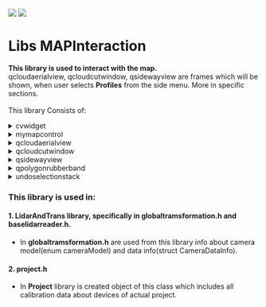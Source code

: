 <!-- PROJECT LOGO -->
<br />
<div align="left">
<img src="https://github.com/dekdekan/lidaretto-desktop/blob/completeRefactor_change_cuts/README_images/logo_black.svg#gh-light-mode-only">
<img src="https://github.com/dekdekan/lidaretto-desktop/blob/completeRefactor_change_cuts/README_images/logo_white.svg#gh-dark-mode-only">
</div>
  <h1 align="left">Libs MAPInteraction</h1>

**This library is used to interact with the map.**<br />
qcloudaerialview, qcloudcutwindow, qsidewayview are frames which will be shown, when user selects **Profiles** from the side menu. More in specific sections. <br /><br />
This library Consists of:

<!-- //////////////////////////////////////////////////////////////////////////////////////////////////////////////////////////////////////////////////////// -->

<details><summary>cvwidget</summary>
<p>

### cvwidget is widget class where defined image is rendered.
There is included QT class QOpenGLWidget: <a href="https://doc.qt.io/qt-6/qopenglwidget.html">Show documentation</a>, thanks to which we can display OpenGL graphics.
  
#### Getting Started
1. When you want to use this widget somewhere, first of all you have to add widget with class **CQtOpenCVViewerGl** to .ui file.
  
2. Then you just call only function **showImage** on this widget, and defined image in widget will be rendered, also on resizing. If image shows properly this funtcion **return true**, else **return false**. Function **showImage**:
```js
bool CQtOpenCVViewerGl::showImage(const cv::Mat& image)
```
3. If you want to get position on image, where user clicked:  (parameter widgetpos is position of widget from global)
 ```js
QPoint CQtOpenCVViewerGl::getImageClickPos(QPoint widgetpos)
``` 
4. If you want to get position of point, which should be at the same position on image, when widget is resized:
 ```js
QPoint CQtOpenCVViewerGl::getImagePosToWidgetPos(QPoint imagepos)
``` 
</p>
</details>

<!-- //////////////////////////////////////////////////////////////////////////////////////////////////////////////////////////////////////////////////////// -->

<details><summary>mymapcontrol</summary>
<p>

### cvwidget is widget class where defined image is rendered.
There is included QT class QOpenGLWidget: <a href="https://doc.qt.io/qt-6/qopenglwidget.html">Show documentation</a>, thanks to which we can display OpenGL graphics.
  
#### Getting Started
- When you want to use this widget somewhere, first of all you have to add OpenGL widget with class CQtOpenCVViewerGl to .ui file.
- Defined image in widget will be rendered, also on resizing, when you will just call on widget this function:

- Then you just call only function showImage(const cv::Mat& image) on this widget, and defined image in widget will be rendered, also on resizing.
- If you want to get position on image, where was clicked, call function getImageClickPos(QPoint widgetpos).

</p>
</details>

<!-- //////////////////////////////////////////////////////////////////////////////////////////////////////////////////////////////////////////////////////// -->

<details><summary>qcloudaerialview</summary>
<p>

### Is frame class which projects cloud points into one coordination plane. Specifically to the plane XY(aerial).</br>
This class also takes care of the interaction during measurement(in this frame) or selection cutting line(emits to each projection frame except ZX-side way).
  
#### Getting Started
1. When you want to use this view somewhere, first of all you have to add frame with class **QCloudAerialView** to .ui file.

2. To show this view with painted cloud points, call **addAndShowCloud** on this frame:
  
    - `inputcloud` - the entire cloud that generated the backend for display
    - `llp1` - right centered point of cut(on right side of trajectory)
    - `llc1` - centered point of cut, defined by user
    - `llp2` - left centered point of cut(on left side of trajectory)
    - `cutwidth` - distance from cut
    - `newusedZones` - zones which are used

```js
void QCloudAerialView::addAndShowCloud(cloudViz inputcloud,pcl::PointXYZRGB llp1,pcl::PointXYZRGB llc1,pcl::PointXYZRGB llp2,double cutwidth,std::map<int, bool> newusedZones)
```

3. If you want to set colorization pallete, call **setColorizationPallete** on this frame:</br>
  types of palletes</br>
                    - `QCloudAerialView::intenzity`</br>
                    - `QCloudAerialView::zone`</br>
                    - `QCloudAerialView::elevation`
```js
void setColorizationPallete(ColorPalette palette)
```

4. If you want to set mouse mode, call **setMouseMode** on this frame:</br>
  types of mouse mode</br>
                    - `Dragging`- To move with the content in the frame</br>
                    - `Measuring`- To enable measuring in this frame</br>
                    - `sideWayPicker`- to select cutting line
```js
void setMouseMode(MouseMode newmode)
```

5. To get mouse mode, call **getMouseMode** on this frame:</br>
```js
MouseMode getMouseMode()
```

6. To set parameters and enable cutting line painting, call **setSidewayCutParams** on this frame:
  
    - `cx` - X position of center
    - `cy` - Y position of center
    - `rx` - direction vector
    - `ry` - direction vector


```js
void setSidewayCutParams(double cx,double cy,double rx,double ry)
```

7. To hide cutting line, call on this frame function:
```js
void hideSidewayCut()
```

8. To set visual parameters of this frame, call **setVisualParams** on this frame:
  
    - `PiZoom` - actual zoom in frame
    - `PiXoff` - X position of image center(recalculates when user moves or zooms in/out)
    - `PiYoff` - Y position of image center(recalculates when user moves or zooms in/out)

```js
void setVisualParams(double PiZoom,double PiXoff,double PiYoff)
```

9. To get visual parameters of this frame, call **getVisualParams** on this frame:
  
    - `PiZoom` - actual zoom in frame
    - `PiXoff` - X position of image center(recalculates when user moves or zooms in/out)
    - `PiYoff` - Y position of image center(recalculates when user moves or zooms in/out)

```js
void getVisualParams(double &PiZoom,double &PiXoff,double &PiYoff)
```

10. To set RTKPoints, call **setRtkPoints** on this frame:
-
    - `newPoints` - new RTK points
    - `lc1` - centered point of cut, defined by user
    - `lp1` - right centered point of cut(on right side of trajectory)
    - `lp2` - left centered point of cut(on left side of trajectory)
    - `widthd` - distance from cut
    - 
```js
void setRtkPoints( std::shared_ptr<std::vector<RtkPoint>> newPoints, pcl::PointXYZRGB lc1, pcl::PointXYZRGB lp1, pcl::PointXYZRGB lp2, double widthd)
```

- Or only:
  
    - `newPoints` - new RTK points
    - `widthd` - distance from cut
```js
void setRtkPoints( std::shared_ptr<std::vector<RtkPoint>> newPoints,double widthd)
```

11. To set used zones, call **setUsedZones** on this frame:

```js
void setUsedZones(std::map<int, bool> newusedZones)
```

</p>
</details>

  
<!-- //////////////////////////////////////////////////////////////////////////////////////////////////////////////////////////////////////////////////////// -->
  
<details><summary>qcloudcutwindow</summary>
<p>

### Is frame class which projects cloud points into one coordination plane. Specifically to plane ZX(cloud cut).</br>
This class also takes care of the interaction during measurement(in this frame) or selection cutting line(emits to each projection frame except ZX-side way).
  
#### Getting Started
1. When you want to use this view somewhere, first of all you have to add frame with class **qcloudcutwindow** to .ui file.

2. To show this view with painted cloud points, call **addAndShowCut** on this frame:
  
    - `inputcloud` - the entire cloud that generated the backend for display
    - `llp1` - right centered point of cut(on right side of trajectory)
    - `llc1` - centered point of cut, defined by user
    - `llp2` - left centered point of cut(on left side of trajectory)
    - `cutwidth` - distance from cut
    - `newusedZones` - zones which are used

```js
void addAndShowCut(cloudViz inputcloud,pcl::PointXYZRGB lp1,pcl::PointXYZRGB lc1,pcl::PointXYZRGB lp2,double cutwidth,std::map<int, bool> newusedZones);
```

3. To set parameters and enable cutting line painting, call **setSidewayCutParams** on this frame:
  
    - `cx` - X position of center
    - `cy` - Y position of center

```js
void setSidewayCutParams(double cx,double cy)
```

4. To get distance of two points, selected by user in Measuring mode, call **getDists** on this frame:
  
    - `x` - distance in x axis
    - `y` - distance in y axis

```js
void qcloudcutwindow::getDists(double &x,double &y )
```
All this methods are same like in qcloudaerialview: 
  - setColorizationPallete
  - setMouseMode
  - getMouseMode
  - setVisualParams
  - getVisualParams
  - setRtkPoints
  - setUsedZones

</p>
</details>
  
<!-- //////////////////////////////////////////////////////////////////////////////////////////////////////////////////////////////////////////////////////// -->

<details><summary>qsidewayview</summary>
<p>

### Is frame class which projects cloud points into one coordination plane. Specifically to plane ZX(side way).</br>
This class also takes care of the interaction during measurement(in this frame).
  
#### Getting Started
1. When you want to use this view somewhere, first of all you have to add frame with class **qcloudcutwindow** to .ui file.

2. To show this view with painted cloud points, call **addAndShowCut** on this frame:
  
    - `inputcloud` - the entire cloud that generated the backend for display
    - `llp1` - right centered point of cut(on right side of trajectory)
    - `llc1` - centered point of cut, defined by user
    - `llp2` - left centered point of cut(on left side of trajectory)
    - `cutwidth` - distance from cut
    - `newusedZones` - zones which are used

```js
void addAndShowCut(cloudViz inputcloud,pcl::PointXYZRGB lp1,pcl::PointXYZRGB lc1,pcl::PointXYZRGB lp2,double cutwidth,std::map<int, bool> newusedZones);
```

3. To clear cloud and measured distances from view, call **removeCloud** on this frame:
```js
void removeCloud()
```

4. To get distance of two points, selected by user in Measuring mode, call **getDists** on this frame:
  
    - `x` - distance in x axis
    - `y` - distance in y axis

```js
void qcloudcutwindow::getDists(double &x,double &y )
```
All this methods are same like in qcloudaerialview: 
  - setColorizationPallete
  - setMouseMode
  - getMouseMode
  - setVisualParams
  - getVisualParams
  - setRtkPoints
  - setUsedZones
  - hideSidewayCut

</p>
</details>

<!-- //////////////////////////////////////////////////////////////////////////////////////////////////////////////////////////////////////////////////////// -->

<details><summary>qpolygonrubberband</summary>
<p>

### cvwidget is widget class where defined image is rendered.
There is included QT class QOpenGLWidget: <a href="https://doc.qt.io/qt-6/qopenglwidget.html">Show documentation</a>, thanks to which we can display OpenGL graphics.
  
#### Getting Started
- When you want to use this widget somewhere, first of all you have to add OpenGL widget with class CQtOpenCVViewerGl to .ui file.
- Then you just call only function showImage(const cv::Mat& image) on this widget, and defined image in widget will be rendered, also on resizing.
- If you want to get position on image, where was clicked, call function getImageClickPos(QPoint widgetpos).

</p>
</details>





<!-- //////////////////////////////////////////////////////////////////////////////////////////////////////////////////////////////////////////////////////// -->

<details><summary>undoselectionstack</summary>
<p>

### cvwidget is widget class where defined image is rendered.
There is included QT class QOpenGLWidget: <a href="https://doc.qt.io/qt-6/qopenglwidget.html">Show documentation</a>, thanks to which we can display OpenGL graphics.
  
#### Getting Started
- When you want to use this widget somewhere, first of all you have to add OpenGL widget with class CQtOpenCVViewerGl to .ui file.
- Then you just call only function showImage(const cv::Mat& image) on this widget, and defined image in widget will be rendered, also on resizing.
- If you want to get position on image, where was clicked, call function getImageClickPos(QPoint widgetpos).

</p>
</details>
  
<!-- //////////////////////////////////////////////////////////////////////////////////////////////////////////////////////////////////////////////////////// -->


### This library is used in:
#### 1. LidarAndTrans library, specifically in globaltramsformation.h and baselidarreader.h. 
- In **globaltramsformation.h**  are used from this library info about camera model(enum cameraModel) and data info(struct CameraDataInfo).
#### 2. project.h
- In **Project** library is created object of this class which includes all calibration data about devices of actual project.
